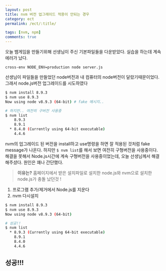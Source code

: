 ```yaml
---
layout: post
title: nvm 버전 업그레이드 적용이 안되는 경우
category: ect
permalink: /ect/:title/

tags: [nvm, npm]
comments: true
---
```

오늘 뱀게임을 만들기위해 선생님이 주신 기본파일들을 다운받았다. 실습을 하는데 계속 에러가 났다.


`cross-env NODE_ENV=production node server.js`

선생님이 파일들을 만들었던 node버전과 내 컴퓨터의 node버전이 달랐기때문이었다. 그래서 node.js버전 업그레이드를 시도하였다
```bash
$ nvm install 8.9.3
$ nvm use 8.9.3
Now using node v8.9.3 (64-bit) # fake 메시지..

# 하지만.. 여전히 구버전 사용중
$ nvm list
    8.9.3
    8.9.1
  * 8.4.0 (Currently using 64-bit executable)
    4.4.6
```

nvm의 업그레이드 된 버전을 install하고 use명령을 하면 잘 적용된 것처럼 fake message가 나온다. 하지만 `$ nvm list`를 해서 보면 여전히 구형버전을 사용중이다.
해결을 못해서 Node.js시간에 계속 구형버전을 사용중이었는데, 오늘 선생님께서 해결해주셨다. 원인은 꽤나 간단했다.

>**이유는?**
홈페이지에서 받은 설치파일로 설치한 node.js와
nvm으로 설치한 node.js가 충돌 났던것 !

1. 프로그램 추가/제거에서 Node.js를 지운다
2. nvm 다시설치
```bash
$ nvm install 8.9.3
$ nvm use 8.9.3
Now using node v8.9.3 (64-bit)

# 성공!!
$ nvm list
  * 8.9.3 (Currently using 64-bit executable)
    8.9.1
    8.4.0
    4.4.6
```

성공!!!
---





